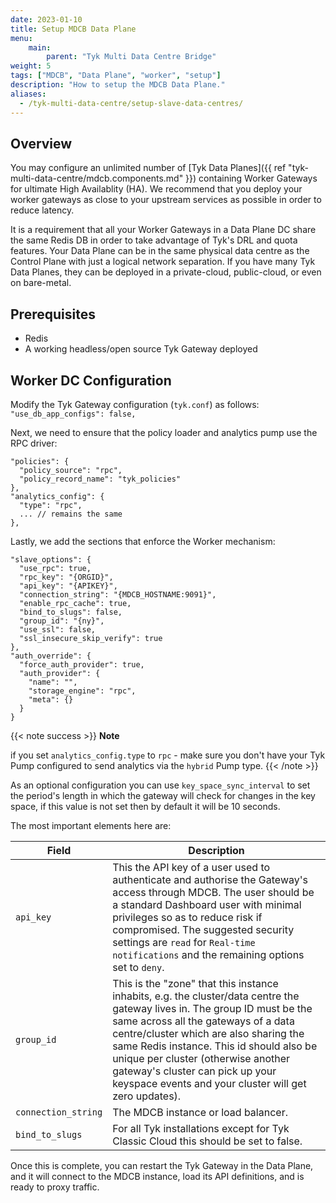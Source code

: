 ```yaml
---
date: 2023-01-10
title: Setup MDCB Data Plane
menu:
    main:
        parent: "Tyk Multi Data Centre Bridge"
weight: 5
tags: ["MDCB", "Data Plane", "worker", "setup"]
description: "How to setup the MDCB Data Plane."
aliases:
  - /tyk-multi-data-centre/setup-slave-data-centres/
---
```


## Overview

You may configure an unlimited number of [Tyk Data Planes]({{ ref "tyk-multi-data-centre/mdcb.components.md" }}) containing Worker Gateways for ultimate High Availablity (HA). We recommend that you deploy your worker gateways as close to your upstream services as possible in order to reduce latency.

It is a requirement that all your Worker Gateways in a Data Plane DC share the same Redis DB in order to take advantage of Tyk's DRL and quota features.
Your Data Plane can be in the same physical data centre as the Control Plane with just a logical network separation. If you have many Tyk Data Planes, they can be deployed in a private-cloud, public-cloud, or even on bare-metal.

## Prerequisites

* Redis
* A working headless/open source Tyk Gateway deployed

## Worker DC Configuration

Modify the Tyk Gateway configuration (`tyk.conf`) as follows:
`"use_db_app_configs": false,`

Next, we need to ensure that the policy loader and analytics pump use the RPC driver:

```{.json}
"policies": {
  "policy_source": "rpc",
  "policy_record_name": "tyk_policies"
},
"analytics_config": {
  "type": "rpc",
  ... // remains the same
},
```

Lastly, we add the sections that enforce the Worker mechanism:

```{.json}
"slave_options": {
  "use_rpc": true,
  "rpc_key": "{ORGID}",
  "api_key": "{APIKEY}",
  "connection_string": "{MDCB_HOSTNAME:9091}",
  "enable_rpc_cache": true,
  "bind_to_slugs": false,
  "group_id": "{ny}",
  "use_ssl": false,
  "ssl_insecure_skip_verify": true
},
"auth_override": {
  "force_auth_provider": true,
  "auth_provider": {
    "name": "",
    "storage_engine": "rpc",
    "meta": {}
  }
}
```
{{< note success >}}
**Note**  

if you set `analytics_config.type` to `rpc` - make sure you don't have your Tyk Pump configured to send analytics via the `hybrid` Pump type.
{{< /note >}}


As an optional configuration you can use `key_space_sync_interval` to set the period's length in which the gateway will check for changes in the key space, if this value is not set then by default it will be 10 seconds.


The most important elements here are:

| Field         | Description    |
|---------------|----------------|
|`api_key`      |This the API key of a user used to authenticate and authorise the Gateway's access through MDCB. The user should be a standard Dashboard user with minimal privileges so as to reduce risk if compromised. The suggested security settings are `read` for `Real-time notifications` and the remaining options set to `deny`.|
|`group_id`    |This is the "zone" that this instance inhabits, e.g. the cluster/data centre the gateway lives in. The group ID must be the same across all the gateways of a data centre/cluster which are also sharing the same Redis instance. This id should also be unique per cluster (otherwise another gateway's cluster can pick up your keyspace events and your cluster will get zero updates).
|`connection_string`     |The MDCB instance or load balancer.|
|`bind_to_slugs` | For all Tyk installations except for Tyk Classic Cloud this should be set to false.|

Once this is complete, you can restart the Tyk Gateway in the Data Plane, and it will connect to the MDCB instance, load its API definitions, and is ready to proxy traffic.
